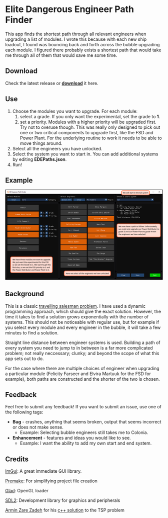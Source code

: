 # Elite Dangerous Engineer Path Finder

This app finds the shortest path through all relevant engineers when upgrading a list of modules. I wrote this because with each new ship loadout, I found was bouncing back and forth across the bubble upgrading each module. I figured there probably exists a shortest path that would take me through all of them that would save me some time.

## Download

Check the latest release or [**download**](https://github.com/int-Frank/EDEPathFinder/releases/download/Release_1.2.0/EDEngineerPaths_1.2.0.zip) it here.

## Use
 
 1. Choose the modules you want to upgrade. For each module:
     1. select a grade. If you only want the experimental, set the grade to **1**.
     2. set a priority. Modules with a higher priority will be upgraded first. Try not to overuse though. This was really only designed to pick out one or two critical components to upgrade first, like the FSD and Power Plant. For the underlying routine to work it needs to be able to move things around.
 2. Select all the engineers you have unlocked.
 3. Select the system you want to start in. You can add additional systems by editing **EDEPaths.json**.
 4. Run!
 
## Example

![](images/demo1.png)

## Background

This is a classic [travelling salesman problem](https://en.wikipedia.org/wiki/Travelling_salesman_problem). I have used a dynamic programming approach, which should give the exact solution. However, the time it takes to find a solution grows exponentially with the number of systems. This should not be noticeable with regular use, but for example if you select every module and every engineer in the bubble, it will take a few minutes to find a solution.

Straight line distance between engineer systems is used. Building a path of every system you need to jump to in between is a far more complicated problem; not really neccessary; clunky; and beyond the scope of what this app sets out to do.

For the case where there are multiple choices of engineer when upgrading a particular module (Felicity Farseer and Elvira Martuuk for the FSD for example), both paths are constructed and the shorter of the two is chosen.

## Feedback

Feel free to submit any feedback! If you want to submit an issue, use one of the following tags:

 - **Bug** - crashes, anything that seems broken, output that seems incorrect or does not make sense.
   - Example: Selecting bubble engineers still takes me to Colonia.
 - **Enhancement** - features and ideas you would like to see.
   - Example: I want the ability to add my own start and end system.
   
## Credits

[ImGui](https://github.com/ocornut/imgui/): A great immediate GUI library.

[Premake](https://premake.github.io/): For simplifying project file creation

[Glad](https://glad.dav1d.de/): OpenGL loader

[SDL2](https://www.libsdl.org/): Development library for graphics and peripherals

[Armin Zare Zadeh](https://github.com/akzare) for his [c++ solution](https://github.com/akzare/Algorithms/blob/master/src/main/cpp/algorithms/graphtheory/TspDynamicProgrammingIterative.h) to the TSP problem
